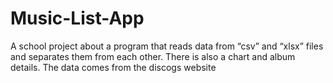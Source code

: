 # Music-List-App
A school project about a program that reads data from “csv” and “xlsx” files and separates them from each other. 
There is also a chart and album details. The data comes from the discogs website